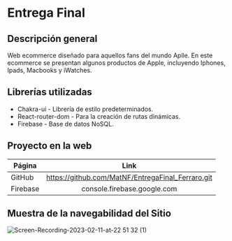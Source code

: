 # Entrega Final

## Descripción general
Web ecommerce diseñado para aquellos fans del mundo Aplle. En este ecommerce se presentan algunos productos de Apple, incluyendo Iphones, Ipads, Macbooks y iWatches.

## Librerías utilizadas
- Chakra-ui - Librería de estilo predeterminados.
- React-router-dom - Para la creación de rutas dinámicas.
- Firebase - Base de datos NoSQL.

## Proyecto en la web
| Página | Link |
| ------------- |:-------------:|
| GitHub  | https://github.com/MatNF/EntregaFinal_Ferraro.git   |
| Firebase  | console.firebase.google.com   |

## Muestra de la navegabilidad del Sitio

![Screen-Recording-2023-02-11-at-22 51 32 (1)](https://user-images.githubusercontent.com/78771124/218288806-6efb13fa-23bf-4f9b-80a7-4a8c727a7113.gif)
